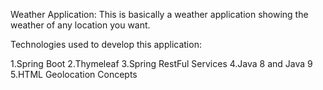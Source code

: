 Weather Application:
This is basically a weather application showing the weather of any location you want.

Technologies used to develop this application:

1.Spring Boot
2.Thymeleaf
3.Spring RestFul Services
4.Java 8 and Java 9
5.HTML Geolocation Concepts

